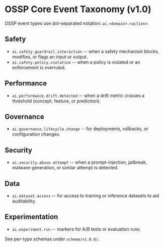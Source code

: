 # OSSP Core Event Taxonomy (v1.0)

OSSP event types use dot-separated notation: `ai.<domain>.<action>`.

## Safety

- `ai.safety.guardrail.interaction` -- when a safety mechanism blocks, modifies, or flags an input or output.
- `ai.safety.policy.violation` -- when a policy is violated or an enforcement is overruled.

## Performance

- `ai.performance.drift.detected` -- when a drift metric crosses a threshold (concept, feature, or prediction).

## Governance

- `ai.governance.lifecycle.change` -- for deployments, rollbacks, or configuration changes.

## Security

- `ai.security.abuse.attempt` -- when a prompt-injection, jailbreak, malware-generation, or similar attempt is detected.

## Data

- `ai.dataset.access` -- for access to training or inference datasets to aid auditability.

## Experimentation

- `ai.experiment.run` -- markers for A/B tests or evaluation runs.

See per-type schemas under `schema/v1.0.0/`.
